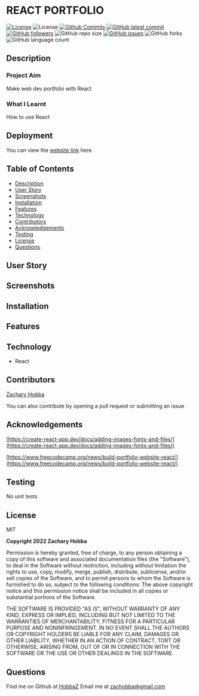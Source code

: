# REACT PORTFOLIO

[![License](https://img.shields.io/badge/License-MIT-blue.svg)](https://choosealicense.com/licenses/mit/)
![License](https://img.shields.io/badge/Made%20with-React-darkgreen.svg)
[![Github Commits](https://img.shields.io/github/commit-activity/w/HobbaZ/react-portfolio)](https://github.com/HobbaZ/react-portfolio/commits)
[![GitHub latest commit](https://img.shields.io/github/last-commit/HobbaZ/react-portfolio)](https://github.com/HobbaZ/react-portfolio/branches)
[![GitHub followers](https://img.shields.io/github/followers/HobbaZ.svg)]()
![GitHub repo size](https://img.shields.io/github/repo-size/HobbaZ/react-portfolio)
[![GitHub issues](https://img.shields.io/github/issues/HobbaZ/react-portfolio)](https://img.shields.io/github/issues/HobbaZ/react-portfolio)
![GitHub forks](https://img.shields.io/github/forks/HobbaZ/react-portfolio)
![GitHub language count](https://img.shields.io/github/languages/count/HobbaZ/react-portfolio)

## Description
### Project Aim ###
Make web dev portfolio with React

### What I Learnt ###
How to use React

## Deployment
You can view the [website link](https://github.com/HobbaZ/react-portfolio) here. 


## Table of Contents
- [Description](#description)
- [User Story](#user-story)
- [Screenshots](#screenshots)
- [Installation](#installation)
- [Features](#features)
- [Technology](#technology)
- [Contributors](#contributors)
- [Acknowledgements](#acknowledgements)
- [Testing](#testing)
- [License](#license)
- [Questions](#questions)

## User Story


## Screenshots

## Installation

## Features

## Technology
- React

## Contributors
[Zachary Hobba](https://github.com/HobbaZ)

You can also contribute by opening a pull request or submitting an issue

## Acknowledgements
[https://create-react-app.dev/docs/adding-images-fonts-and-files/](https://create-react-app.dev/docs/adding-images-fonts-and-files/)

[https://www.freecodecamp.org/news/build-portfolio-website-react/](https://www.freecodecamp.org/news/build-portfolio-website-react/)

## Testing
No unit tests

## License

MIT

**Copyright 2022 Zachary Hobba**

Permission is hereby granted, free of charge, to any person obtaining a copy of this software and associated documentation files (the "Software"), to deal in the Software without restriction, including without limitation the rights to use, copy, modify, merge, publish, distribute, sublicense, and/or sell copies of the Software, and to permit persons to whom the Software is furnished to do so, subject to the following conditions:
The above copyright notice and this permission notice shall be included in all copies or substantial portions of the Software.
    
THE SOFTWARE IS PROVIDED "AS IS", WITHOUT WARRANTY OF ANY KIND, EXPRESS OR IMPLIED, INCLUDING BUT NOT LIMITED TO THE WARRANTIES OF MERCHANTABILITY, FITNESS FOR A PARTICULAR PURPOSE AND NONINFRINGEMENT. IN NO EVENT SHALL THE AUTHORS OR COPYRIGHT HOLDERS BE LIABLE FOR ANY CLAIM, DAMAGES OR OTHER LIABILITY, WHETHER IN AN ACTION OF CONTRACT, TORT OR OTHERWISE, ARISING FROM, OUT OF OR IN CONNECTION WITH THE SOFTWARE OR THE USE OR OTHER DEALINGS IN THE SOFTWARE.

## Questions

Find me on Github at [HobbaZ](https://github.com/HobbaZ)
Email me at [zachobba@gmail.com](zachobba@gmail.com)